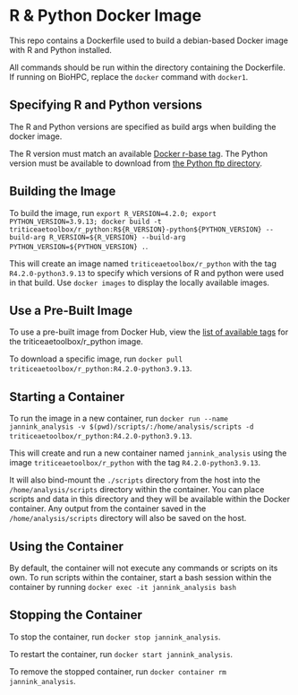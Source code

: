 # R & Python Docker Image

This repo contains a Dockerfile used to build a debian-based Docker image with R and Python installed.

All commands should be run within the directory containing the Dockerfile.  If running on BioHPC, replace the `docker` command with `docker1`.

## Specifying R and Python versions

The R and Python versions are specified as build args when building the docker image.

The R version must match an available [Docker r-base tag](https://hub.docker.com/_/r-base?tab=tags).  The Python version must be available to download from [the Python ftp directory](https://www.python.org/ftp/python/).

## Building the Image

To build the image, run `export R_VERSION=4.2.0; export PYTHON_VERSION=3.9.13; docker build -t triticeaetoolbox/r_python:R${R_VERSION}-python${PYTHON_VERSION} --build-arg R_VERSION=${R_VERSION} --build-arg PYTHON_VERSION=${PYTHON_VERSION} .`.

This will create an image named `triticeaetoolbox/r_python` with the tag `R4.2.0-python3.9.13` to specify which versions of R and python were used in that build.  Use `docker images` to display the locally available images.

## Use a Pre-Built Image

To use a pre-built image from Docker Hub, view the [list of available tags](https://hub.docker.com/r/triticeaetoolbox/r_python/tags) for the triticeaetoolbox/r_python image.

To download a specific image, run `docker pull triticeaetoolbox/r_python:R4.2.0-python3.9.13`.

## Starting a Container

To run the image in a new container, run `docker run --name jannink_analysis -v $(pwd)/scripts/:/home/analysis/scripts -d triticeaetoolbox/r_python:R4.2.0-python3.9.13`.

This will create and run a new container named `jannink_analysis` using the image `triticeaetoolbox/r_python` with the tag `R4.2.0-python3.9.13`.

It will also bind-mount the `./scripts` directory from the host into the `/home/analysis/scripts` directory within the container.  You can place scripts and data in this directory and they will be available within the Docker container.  Any output from the container saved in the `/home/analysis/scripts` directory will also be saved on the host.

## Using the Container

By default, the container will not execute any commands or scripts on its own.  To run scripts within the container, start a bash session within the container by running `docker exec -it jannink_analysis bash`

## Stopping the Container

To stop the container, run `docker stop jannink_analysis`.

To restart the container, run `docker start jannink_analysis`.

To remove the stopped container, run `docker container rm jannink_analysis`.
